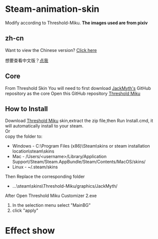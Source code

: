 # Steam-animation-skin
Modify according to Threshold-Miku.
**The images used are from pixiv**

## zh-cn
Want to view the Chinese version? [Click here](http)

想要查看中文版？[点我](http)

## Core
From Threshold Skin
You will need to first download [JackMyth's](https://github.com/Jack-Myth) GitHub repository as the core
Open this GitHub repository [Threshold Miku](https://github.com/Jack-Myth/Threshold-Miku/tree/master)

## How to Install
 Download [Threshold Miku](https://github.com/Jack-Myth/Threshold-Miku/tree/master) skin,extract the zip file,then Run Install.cmd, it will automatically install to your steam.  
 Or  
 copy the folder to:
   * Windows - C:\Program Files (x86)\Steam\skins or steam installation location\steam\skins
   * Mac - /Users/\<username\>/Library/Application Support/Steam/Steam.AppBundle/Steam/Contents/MacOS/skins/
   * Linux - ~/.steam/skins

 Then
 Replace the corresponding folder
   * ...\steam\skins\Threshold-Miku/graphics/JackMyth/

 After
 Open Threshold Miku Customizer 2.exe
   1. In the selection menu select "MainBG"
   2. click "apply"

# Effect show
 ![]()
